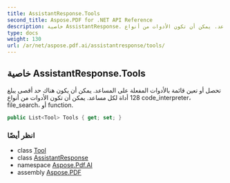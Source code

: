 ```yaml
---
title: AssistantResponse.Tools
second_title: Aspose.PDF for .NET API Reference
description: خاصية AssistantResponse. تحصل أو تعين قائمة بالأدوات المفعلة على المساعد. يمكن أن يكون هناك حد أقصى يبلغ 128 أداة لكل مساعد. يمكن أن تكون الأدوات من أنواع code_interpreter أو file_search أو function
type: docs
weight: 130
url: /ar/net/aspose.pdf.ai/assistantresponse/tools/
---
```

## خاصية AssistantResponse.Tools

تحصل أو تعين قائمة بالأدوات المفعلة على المساعد. يمكن أن يكون هناك حد أقصى يبلغ 128 أداة لكل مساعد. يمكن أن تكون الأدوات من أنواع code_interpreter، file_search، أو function.

```csharp
public List<Tool> Tools { get; set; }
```

### انظر أيضًا

* class [Tool](../../tool/)
* class [AssistantResponse](../)
* namespace [Aspose.Pdf.AI](../../../aspose.pdf.ai/)
* assembly [Aspose.PDF](../../../)